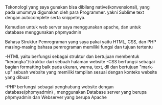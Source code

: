 Tekonologi yang saya gunakan bisa dibilang native(konvensional), yang pada umumnya digunakan oleh para
Programmer. yakni Sublime text dengan autocomplete serta snippetnya.

Kemudian untuk web server saya menggunakan apache, dan untuk database menggunakan phpmyadmin


Bahasa Struktur Pemrograman yang saya pakai yaitu HTML, CSS, dan PHP
masing-masing bahasa pemrograman memiliki fungsi dan tujuan tertentu

-HTML yaitu berfungsi sebagai struktur dan bertujuan membentuk "kerangka"/struktur dari 
	sebuah halaman website
-CSS berfungsi sebagai bagian formatting baik pada ukuran, warna, text, dll dan bertujuan 
	"mark-up"  sebuah website yang memiliki tampilan sesuai dengan konteks website yang dibuat
	
-PHP berfungsi sebagai penghubung website dengan database(phpmyadmin) , menggunakan Database server yang berupa phpmyadmin dan Webserver yang berupa Apache

